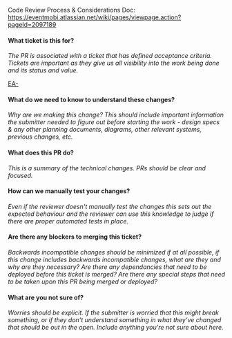 Code Review Process & Considerations Doc: https://eventmobi.atlassian.net/wiki/pages/viewpage.action?pageId=2097189

#### What ticket is this for?
*The PR is associated with a ticket that has defined acceptance criteria. Tickets are important as they give us all visibility into the work being done and its status and value.*

[EA-](https://eventmobi.atlassian.net/browse/EA-)

#### What do we need to know to understand these changes?
*Why are we making this change? This should include important information the submitter needed to figure out before starting the work - design specs & any other planning documents, diagrams, other relevant systems, previous changes, etc.*

#### What does this PR do?
*This is a summary of the technical changes. PRs should be clear and focused.*

#### How can we manually test your changes?
*Even if the reviewer doesn't manually test the changes this sets out the expected behaviour and the reviewer can use this knowledge to judge if there are proper automated tests in place.*

#### Are there any blockers to merging this ticket?
*Backwards incompatible changes should be minimized if at all possible, if this change includes backwards incompatible changes, what are they and why are they necessary? Are there any dependancies that need to be deployed before this ticket is merged? Are there any special steps that need to be taken upon this PR being merged or deployed?*

#### What are you not sure of?
*Worries should be explicit. If the submitter is worried that this might break something, or if they don't understand something in what they've changed that should be out in the open. Include anything you're not sure about here.*
